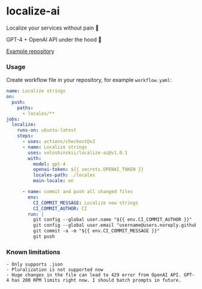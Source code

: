 # localize-ai
Localize your services without pain 🕺 

GPT-4 + OpenAI API under the hood 🤖

[Example repository](https://github.com/voloshinskii/localize-ai-example)

### Usage

Create workflow file in your repository, for example `workflow.yaml`:

```yaml
name: Localize strings
on:
  push:
    paths:
      - locales/**
jobs:
  localize:
    runs-on: ubuntu-latest
    steps:
      - uses: actions/checkout@v2
      - name: Localize strings
        uses: voloshinskii/localize-ai@v1.0.1
        with: 
          model: gpt-4
          openai-token: ${{ secrets.OPENAI_TOKEN }}
          locales-path: ./locales
          main-locale: en

      - name: commit and push all changed files
        env:
          CI_COMMIT_MESSAGE: Localize new strings
          CI_COMMIT_AUTHOR: CI
        run: |
          git config --global user.name "${{ env.CI_COMMIT_AUTHOR }}"
          git config --global user.email "username@users.noreply.github.com"
          git commit -a -m "${{ env.CI_COMMIT_MESSAGE }}"
          git push
```

### Known limitations
    - Only supports .json
    - Pluralization is not supported now
    - Huge changes in the file can lead to 429 error from OpenAI API. GPT-4 has 200 RPM limits right now. I should batch prompts in future.

